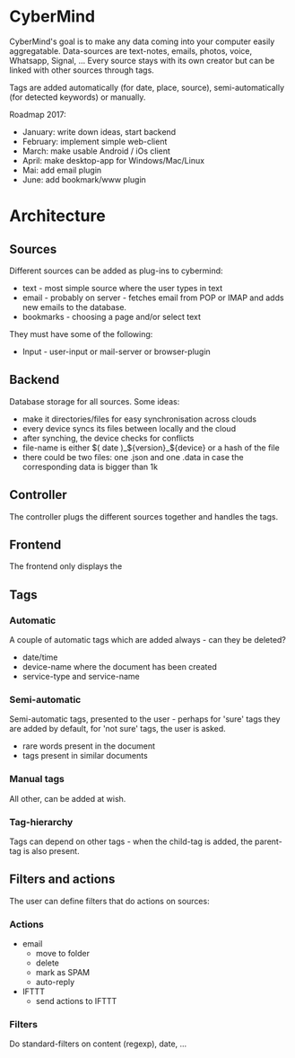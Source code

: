 # CyberMind

CyberMind's goal is to make any data coming into your computer easily
aggregatable. Data-sources are text-notes, emails, photos, voice,
Whatsapp, Signal, ... Every source stays with its own creator but can
be linked with other sources through tags.

Tags are added automatically (for date, place, source), semi-automatically
(for detected keywords) or manually.

Roadmap 2017:
- January: write down ideas, start backend
- February: implement simple web-client
- March: make usable Android / iOs client
- April: make desktop-app for Windows/Mac/Linux
- Mai: add email plugin
- June: add bookmark/www plugin

# Architecture

## Sources

Different sources can be added as plug-ins to cybermind:

- text - most simple source where the user types in text
- email - probably on server - fetches email from POP or IMAP and
 adds new emails to the database.
- bookmarks - choosing a page and/or select text

They must have some of the following:

- Input - user-input or mail-server or browser-plugin

## Backend

Database storage for all sources. Some ideas:

- make it directories/files for easy synchronisation across clouds
- every device syncs its files between locally and the cloud
- after synching, the device checks for conflicts
- file-name is either $( date )_${version}_${device} or a hash of
  the file
- there could be two files: one .json and one .data in case the
  corresponding data is bigger than 1k

## Controller

The controller plugs the different sources together and handles the
tags.

## Frontend

The frontend only displays the

## Tags


### Automatic

A couple of automatic tags which are added always - can they be deleted?

- date/time
- device-name where the document has been created
- service-type and service-name

### Semi-automatic

Semi-automatic tags, presented to the user - perhaps for 'sure' tags they
are added by default, for 'not sure' tags, the user is asked.

- rare words present in the document
- tags present in similar documents

### Manual tags

All other, can be added at wish.

### Tag-hierarchy

Tags can depend on other tags - when the child-tag is added, the parent-
tag is also present.

## Filters and actions

The user can define filters that do actions on sources:

### Actions

- email
    - move to folder
    - delete
    - mark as SPAM
    - auto-reply
- IFTTT
    - send actions to IFTTT
    
### Filters

Do standard-filters on content (regexp), date, ...
